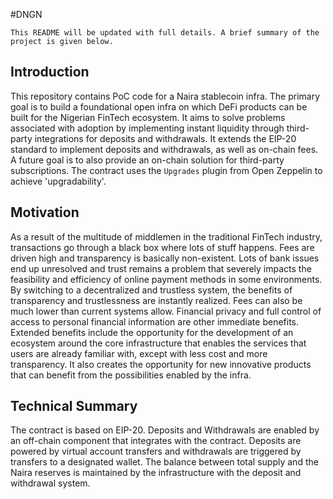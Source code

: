 ﻿#DNGN

````text
This README will be updated with full details. A brief summary of the project is given below.
````

## Introduction

This repository contains PoC code for a Naira stablecoin infra.
The primary goal is to build a foundational open infra on which
DeFi products can be built for the Nigerian FinTech ecosystem.
It aims to solve problems associated with adoption by implementing
instant liquidity through third-party integrations for deposits
and withdrawals. It extends the EIP-20 standard to implement 
deposits and withdrawals, as well as on-chain fees. A future goal
is to also provide an on-chain solution for third-party subscriptions.
The contract uses the `Upgrades` plugin from Open Zeppelin to 
achieve 'upgradability'.


## Motivation

As a result of the multitude of middlemen in the traditional FinTech
industry, transactions go through a black box where lots of stuff happens.
Fees are driven high and transparency is basically non-existent. Lots
of bank issues end up unresolved and trust remains a problem that severely
impacts the feasibility and efficiency of online payment methods in some
environments. By switching to a decentralized and trustless system, the
benefits of transparency and trustlessness are instantly realized. Fees
can also be much lower than current systems allow. Financial privacy and
full control of access to personal financial information are other immediate
benefits. Extended benefits include the opportunity for the development of
an ecosystem around the core infrastructure that enables the services that 
users are already familiar with, except with less cost and more transparency.
It also creates the opportunity for new innovative products that can benefit
from the possibilities enabled by the infra.


## Technical Summary

The contract is based on EIP-20. Deposits and Withdrawals are enabled by an 
off-chain component that integrates with the contract. Deposits are powered
by virtual account transfers and withdrawals are triggered by transfers to
a designated wallet. The balance between total supply and the Naira reserves
is maintained by the infrastructure with the deposit and withdrawal system.